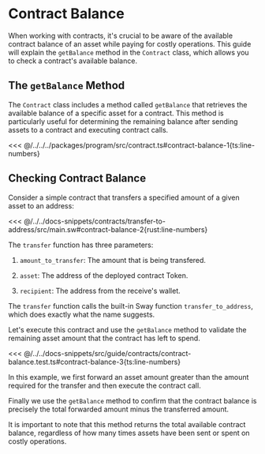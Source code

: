# Contract Balance

When working with contracts, it's crucial to be aware of the available contract balance of an asset while paying for costly operations. This guide will explain the `getBalance` method in the `Contract` class, which allows you to check a contract's available balance.

## The `getBalance` Method

The `Contract` class includes a method called `getBalance` that retrieves the available balance of a specific asset for a contract. This method is particularly useful for determining the remaining balance after sending assets to a contract and executing contract calls.

<<< @/../../../packages/program/src/contract.ts#contract-balance-1{ts:line-numbers}

## Checking Contract Balance

Consider a simple contract that transfers a specified amount of a given asset to an address:

<<< @/../../docs-snippets/contracts/transfer-to-address/src/main.sw#contract-balance-2{rust:line-numbers}

The `transfer` function has three parameters:

1. `amount_to_transfer`: The amount that is being transfered.

2. `asset`: The address of the deployed contract Token.

3. `recipient`: The address from the receive's wallet.

The `transfer` function calls the built-in Sway function `transfer_to_address`, which does exactly what the name suggests.

Let's execute this contract and use the `getBalance` method to validate the remaining asset amount that the contract has left to spend.

<<< @/../../docs-snippets/src/guide/contracts/contract-balance.test.ts#contract-balance-3{ts:line-numbers}

In this example, we first forward an asset amount greater than the amount required for the transfer and then execute the contract call.

Finally we use the `getBalance` method to confirm that the contract balance is precisely the total forwarded amount minus the transferred amount.

It is important to note that this method returns the total available contract balance, regardless of how many times assets have been sent or spent on costly operations.
